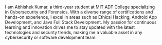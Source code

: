 I am Abhishek Kumar, a third-year student at MIT ADT College specializing in Cybersecurity and Forensics. With a diverse range of certifications and hands-on experience, I excel in areas such as Ethical Hacking, Android App Development, and Java Full Stack Development. My passion for continuous learning and innovation drives me to stay updated with the latest technologies and security trends, making me a valuable asset in any cybersecurity or software development team.
